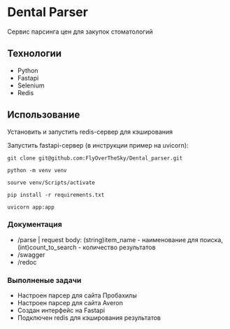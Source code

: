 # Dental Parser
Сервис парсинга цен для закупок стоматологий

## Технологии
- Python
- Fastapi
- Selenium
- Redis

## Использование
Установить и запустить redis-сервер для кэширования

Запустить fastapi-сервер (в инструкции пример на uvicorn):


```
git clone git@github.com:FlyOverTheSky/Dental_parser.git
```

```
python -m venv venv

sourve venv/Scripts/activate

pip install -r requirements.txt

uvicorn app:app
```

### Документация
- /parse | request body: (string)item_name - наименование для поиска, (int)count_to_search - количество результатов
- /swagger
- /redoc

### Выполненые задачи
- Настроен парсер для сайта Пробахилы
- Настроен парсер для сайта Averon
- Создан интерфейс на Fastapi
- Подключен redis для кэширования результатов
